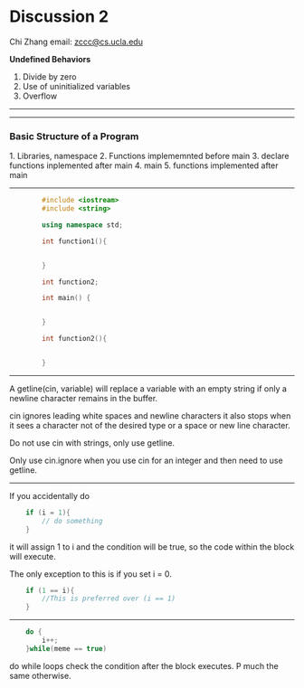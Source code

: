<h1>Discussion 2</h1>

Chi Zhang
email: [zccc@cs.ucla.edu](zccc@cs.ucla.edu)

__Undefined Behaviors__

1. Divide by zero
2. Use of uninitialized variables
3. Overflow

---

---

<h3>Basic Structure of a Program</h3>
1. Libraries, namespace
2. Functions implememnted before main
3. declare functions inplemented after main
4. main
5. functions implemented after main


---

``` c++
        #include <iostream>
        #include <string>

        using namespace std;

        int function1(){


        }

        int function2;

        int main() {


        }   

        int function2(){


        }

```

---


A getline(cin, variable) will replace a variable with an empty string if only a newline character remains in the buffer.

cin ignores leading white spaces and newline characters
it also stops when it sees a character not of the desired type or a space or new line character.

Do not use cin with strings, only use getline.

Only use cin.ignore when you use cin for an integer and then need to use getline.

---

If you accidentally do 
        
``` c++
    if (i = 1){
        // do something
    } 
```


it will assign 1 to i and the condition will be true, so the code within the block will execute.

The only exception to this is if you set i = 0.
        
``` c++
    if (1 == i){
        //This is preferred over (i == 1)
    } 
```


---
        
``` c++
    do {
        i++;
    }while(meme == true) 
```


do while loops check the condition after the block executes. P much the same otherwise.